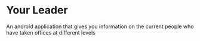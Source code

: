 # Your Leader
An android application that gives you information on the current people who have taken offices at different levels
